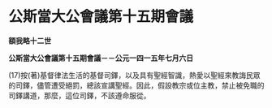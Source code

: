 # 公斯當大公會議第十五期會議


**額我略十二世**

**公斯當大公會議第十五期會議－－公元一四一五年七月六日**





(17)按(著)基督律法生活的基督司鐸，以及具有聖經智識，熱愛以聖經來教誨民眾的司鐸，儘管遭受絕罰，總該宣講聖經。因此，假設教宗或位主教，禁止被免職的司鐸講道，那麼，這位司鐸，不該遵命服從。

